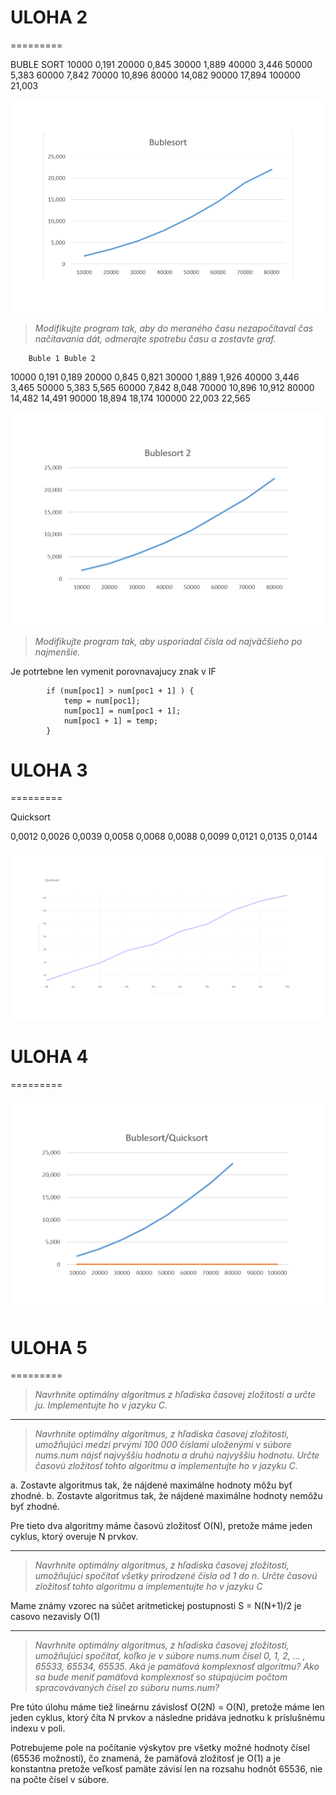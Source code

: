 # ULOHA 2
=========

BUBLE SORT
10000	0,191
20000	0,845
30000	1,889
40000	3,446
50000	5,383
60000	7,842
70000	10,896
80000	14,082
90000	17,894
100000	21,003

![alt text](pp1_im/Buble.png)

>*Modifikujte program tak, aby do meraného času nezapočítaval čas načítavania dát, odmerajte spotrebu času a zostavte graf.*

        Buble 1	Buble 2
10000	0,191	0,189
20000	0,845	0,821
30000	1,889	1,926
40000	3,446	3,465
50000	5,383	5,565
60000	7,842	8,048
70000	10,896	10,912
80000	14,482	14,491
90000	18,894	18,174
100000	22,003	22,565

![alt text](<pp1_im/Buble 2.png>)

>*Modifikujte program tak, aby usporiadal čísla od najväčšieho po najmenšie.*

Je potrtebne len vymenit porovnavajucy znak v IF

			if (num[poc1] > num[poc1 + 1] ) { 
				temp = num[poc1];
				num[poc1] = num[poc1 + 1];
				num[poc1 + 1] = temp;
			}


# ULOHA 3
=========

Quicksort

0,0012
0,0026
0,0039
0,0058
0,0068
0,0088
0,0099
0,0121
0,0135
0,0144

![alt text](pp1_im/Quick.png)


# ULOHA 4
=========

![alt text](pp1_im/Quick_Buble.png)


# ULOHA 5
=========
>*Navrhnite optimálny algoritmus z hľadiska časovej zložitosti a určte ju. Implementujte ho v jazyku C.*

_____________________________________________________________________________________________________________________________________________________________________________________________
>*Navrhnite optimálny algoritmus, z hľadiska časovej zložitosti, umožňujúci medzi prvými 100 000 číslami uloženými v súbore nums.num nájsť najvyššiu hodnotu a druhú najvyššiu hodnotu. Určte časovú zložitosť tohto algoritmu a implementujte ho v jazyku C.*

a. Zostavte algoritmus tak, že nájdené maximálne hodnoty môžu byť zhodné.
b. Zostavte algoritmus tak, že nájdené maximálne hodnoty nemôžu byť zhodné.

Pre tieto dva algoritmy máme časovú zložitosť O(N), pretože máme jeden cyklus, ktorý overuje N prvkov.

_____________________________________________________________________________________________________________________________________________________________________________________________
>*Navrhnite optimálny algoritmus, z hľadiska časovej zložitosti, umožňujúci spočítať všetky prirodzené čísla od 1 do n. Určte časovú zložitosť tohto algoritmu a implementujte ho v jazyku C*

Mame známy vzorec na súčet aritmetickej postupnosti
S = N(N+1)/2     je casovo nezavisly O(1)

_____________________________________________________________________________________________________________________________________________________________________________________________
>*Navrhnite optimálny algoritmus, z hľadiska časovej zložitosti, umožňujúci spočítať, koľko je v súbore nums.num čísel 0, 1, 2, ... , 65533, 65534, 65535. Aká je pamäťová komplexnosť algoritmu? Ako sa bude meniť pamäťová komplexnosť so stúpajúcim počtom spracovávaných čísel zo súboru nums.num?*

Pre túto úlohu máme tiež lineárnu závislosť O(2N) = O(N), pretože máme len jeden cyklus, ktorý číta N prvkov a následne pridáva jednotku k príslušnému indexu v poli.

Potrebujeme pole na počítanie výskytov pre všetky možné hodnoty čísel (65536 možností), čo znamená, že pamäťová zložitosť je O(1) a je konstantna pretože veľkosť pamäte závisí len na rozsahu hodnôt 65536, nie na počte čísel v súbore.